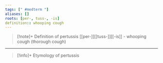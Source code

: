 ```yaml
---
tags: [" #medterm "]
aliases: []
roots: [per-, tuss-, -is]
definition:: whooping cough
---
```

>[!note]+ Definition of pertussis
>[[per-]][[tuss-]][[-is]] - whooping cough (thorough cough)
___
>[!info]+ Etymology of pertussis

